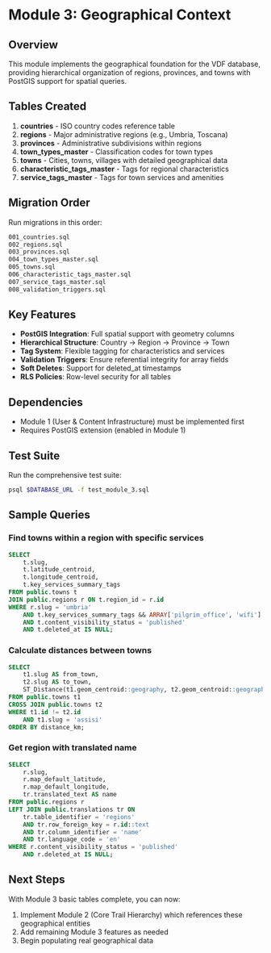 # Module 3: Geographical Context

## Overview
This module implements the geographical foundation for the VDF database, providing hierarchical organization of regions, provinces, and towns with PostGIS support for spatial queries.

## Tables Created
1. **countries** - ISO country codes reference table
2. **regions** - Major administrative regions (e.g., Umbria, Toscana)
3. **provinces** - Administrative subdivisions within regions
4. **town_types_master** - Classification codes for town types
5. **towns** - Cities, towns, villages with detailed geographical data
6. **characteristic_tags_master** - Tags for regional characteristics
7. **service_tags_master** - Tags for town services and amenities

## Migration Order
Run migrations in this order:
```bash
001_countries.sql
002_regions.sql
003_provinces.sql
004_town_types_master.sql
005_towns.sql
006_characteristic_tags_master.sql
007_service_tags_master.sql
008_validation_triggers.sql
```

## Key Features
- **PostGIS Integration**: Full spatial support with geometry columns
- **Hierarchical Structure**: Country → Region → Province → Town
- **Tag System**: Flexible tagging for characteristics and services
- **Validation Triggers**: Ensure referential integrity for array fields
- **Soft Deletes**: Support for deleted_at timestamps
- **RLS Policies**: Row-level security for all tables

## Dependencies
- Module 1 (User & Content Infrastructure) must be implemented first
- Requires PostGIS extension (enabled in Module 1)

## Test Suite
Run the comprehensive test suite:
```bash
psql $DATABASE_URL -f test_module_3.sql
```

## Sample Queries

### Find towns within a region with specific services
```sql
SELECT 
    t.slug,
    t.latitude_centroid,
    t.longitude_centroid,
    t.key_services_summary_tags
FROM public.towns t
JOIN public.regions r ON t.region_id = r.id
WHERE r.slug = 'umbria'
    AND t.key_services_summary_tags && ARRAY['pilgrim_office', 'wifi']
    AND t.content_visibility_status = 'published'
    AND t.deleted_at IS NULL;
```

### Calculate distances between towns
```sql
SELECT 
    t1.slug AS from_town,
    t2.slug AS to_town,
    ST_Distance(t1.geom_centroid::geography, t2.geom_centroid::geography) / 1000.0 AS distance_km
FROM public.towns t1
CROSS JOIN public.towns t2
WHERE t1.id != t2.id
    AND t1.slug = 'assisi'
ORDER BY distance_km;
```

### Get region with translated name
```sql
SELECT 
    r.slug,
    r.map_default_latitude,
    r.map_default_longitude,
    tr.translated_text AS name
FROM public.regions r
LEFT JOIN public.translations tr ON 
    tr.table_identifier = 'regions' 
    AND tr.row_foreign_key = r.id::text
    AND tr.column_identifier = 'name'
    AND tr.language_code = 'en'
WHERE r.content_visibility_status = 'published'
    AND r.deleted_at IS NULL;
```

## Next Steps
With Module 3 basic tables complete, you can now:
1. Implement Module 2 (Core Trail Hierarchy) which references these geographical entities
2. Add remaining Module 3 features as needed
3. Begin populating real geographical data